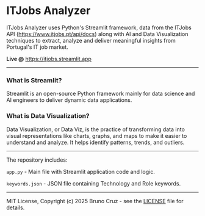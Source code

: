 # ITJobs Analyzer

ITJobs Analyzer uses Python's Streamlit framework, data from the ITJobs API (https://www.itjobs.pt/api/docs) along with AI and Data Visualization techniques to extract, analyze and deliver meaningful insights from Portugal's IT job market.

**Live @** https://itjobs.streamlit.app

---

### What is Streamlit?

Streamlit is an open-source Python framework mainly for data science and AI engineers to deliver dynamic data applications.

### What is Data Visualization?

Data Visualization, or Data Viz, is the practice of transforming data into visual representations like charts, graphs, and maps to make it easier to understand and analyze. It helps identify patterns, trends, and outliers.

---

The repository includes:

<code>app.py</code> - Main file with Streamlit application code and logic.

<code>keywords.json</code> - JSON file containing Technology and Role keywords.

---

MIT License, Copyright (c) 2025 Bruno Cruz - see the [LICENSE](LICENSE) file for details.
